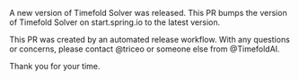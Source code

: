 A new version of Timefold Solver was released.
This PR bumps the version of Timefold Solver on start.spring.io to the latest version.

This PR was created by an automated release workflow.
With any questions or concerns, please contact @triceo or someone else from @TimefoldAI.

Thank you for your time.